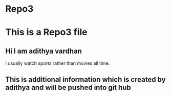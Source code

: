 # Repo3
<h1>This is a Repo3 file</h1>
<h2>Hi I am adithya vardhan</h2>
<p>I usually watch sports rather than movies all time.</p>
<h2>This is additional information which is created by adithya and will be pushed into git hub</h2>